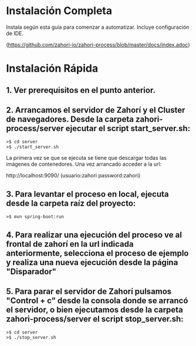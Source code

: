 # Instalación Completa

Instala según esta guía para comenzar a automatizar. Incluye configuración de IDE.

(https://github.com/zahori-io/zahori-process/blob/master/docs/index.adoc)

# Instalación Rápida

## 1. Ver prerequisitos en el punto anterior.

## 2. Arrancamos el servidor de Zahorí y el Cluster de navegadores. Desde la carpeta zahori-process/server ejecutar el script start_server.sh:

    >$ cd server
    >$ ./start_server.sh

La primera vez se que se ejecuta se tiene que descargar todas las imágenes de contenedores. Una vez arrancado acceder a la url:

http://localhost:9090/     (usuario:zahori password:zahori)



## 3. Para levantar el proceso en local, ejecuta desde la carpeta raíz del proyecto:

    >$ mvn spring-boot:run


## 4. Para realizar una ejecución del proceso ve al frontal de zahorí en la url indicada anteriormente, selecciona el proceso de ejemplo y realiza una nueva ejecución desde la página "Disparador"


## 5. Para parar el servidor de Zahorí pulsamos "Control + c" desde la consola donde se arrancó el servidor, o bien ejecutamos desde la carpeta zahori-process/server el script stop_server.sh:

    >$ cd server
    >$ ./stop_server.sh


